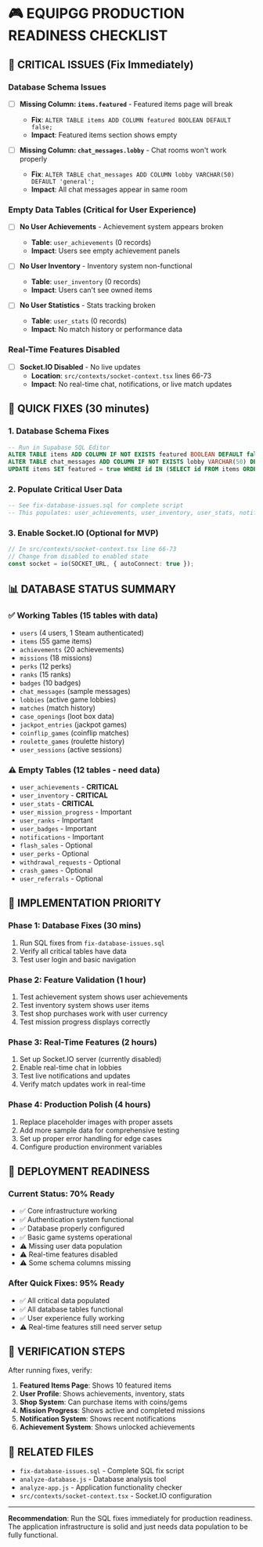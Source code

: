 # 🎮 EQUIPGG PRODUCTION READINESS CHECKLIST

## 🚨 CRITICAL ISSUES (Fix Immediately)

### Database Schema Issues
- [ ] **Missing Column: `items.featured`** - Featured items page will break
  - **Fix**: `ALTER TABLE items ADD COLUMN featured BOOLEAN DEFAULT false;`
  - **Impact**: Featured items section shows empty
  
- [ ] **Missing Column: `chat_messages.lobby`** - Chat rooms won't work properly
  - **Fix**: `ALTER TABLE chat_messages ADD COLUMN lobby VARCHAR(50) DEFAULT 'general';`
  - **Impact**: All chat messages appear in same room

### Empty Data Tables (Critical for User Experience)
- [ ] **No User Achievements** - Achievement system appears broken
  - **Table**: `user_achievements` (0 records)
  - **Impact**: Users see empty achievement panels
  
- [ ] **No User Inventory** - Inventory system non-functional
  - **Table**: `user_inventory` (0 records) 
  - **Impact**: Users can't see owned items

- [ ] **No User Statistics** - Stats tracking broken
  - **Table**: `user_stats` (0 records)
  - **Impact**: No match history or performance data

### Real-Time Features Disabled
- [ ] **Socket.IO Disabled** - No live updates
  - **Location**: `src/contexts/socket-context.tsx` lines 66-73
  - **Impact**: No real-time chat, notifications, or live match updates

## 🔧 QUICK FIXES (30 minutes)

### 1. Database Schema Fixes
```sql
-- Run in Supabase SQL Editor
ALTER TABLE items ADD COLUMN IF NOT EXISTS featured BOOLEAN DEFAULT false;
ALTER TABLE chat_messages ADD COLUMN IF NOT EXISTS lobby VARCHAR(50) DEFAULT 'general';
UPDATE items SET featured = true WHERE id IN (SELECT id FROM items ORDER BY RANDOM() LIMIT 10);
```

### 2. Populate Critical User Data
```sql
-- See fix-database-issues.sql for complete script
-- This populates: user_achievements, user_inventory, user_stats, notifications
```

### 3. Enable Socket.IO (Optional for MVP)
```typescript
// In src/contexts/socket-context.tsx line 66-73
// Change from disabled to enabled state
const socket = io(SOCKET_URL, { autoConnect: true });
```

## 📊 DATABASE STATUS SUMMARY

### ✅ Working Tables (15 tables with data)
- `users` (4 users, 1 Steam authenticated)
- `items` (55 game items)
- `achievements` (20 achievements) 
- `missions` (18 missions)
- `perks` (12 perks)
- `ranks` (15 ranks)
- `badges` (10 badges)
- `chat_messages` (sample messages)
- `lobbies` (active game lobbies)
- `matches` (match history)
- `case_openings` (loot box data)
- `jackpot_entries` (jackpot games)
- `coinflip_games` (coinflip matches)
- `roulette_games` (roulette history)
- `user_sessions` (active sessions)

### ⚠️ Empty Tables (12 tables - need data)
- `user_achievements` - **CRITICAL**
- `user_inventory` - **CRITICAL** 
- `user_stats` - **CRITICAL**
- `user_mission_progress` - Important
- `user_ranks` - Important
- `user_badges` - Important
- `notifications` - Important
- `flash_sales` - Optional
- `user_perks` - Optional
- `withdrawal_requests` - Optional
- `crash_games` - Optional
- `user_referrals` - Optional

## 🎯 IMPLEMENTATION PRIORITY

### Phase 1: Database Fixes (30 mins)
1. Run SQL fixes from `fix-database-issues.sql`
2. Verify all critical tables have data
3. Test user login and basic navigation

### Phase 2: Feature Validation (1 hour)
1. Test achievement system shows user achievements
2. Test inventory system shows user items
3. Test shop purchases work with user currency
4. Test mission progress displays correctly

### Phase 3: Real-Time Features (2 hours)
1. Set up Socket.IO server (currently disabled)
2. Enable real-time chat in lobbies
3. Test live notifications and updates
4. Verify match updates work in real-time

### Phase 4: Production Polish (4 hours)
1. Replace placeholder images with proper assets
2. Add more sample data for comprehensive testing
3. Set up proper error handling for edge cases
4. Configure production environment variables

## 🚀 DEPLOYMENT READINESS

### Current Status: 70% Ready
- ✅ Core infrastructure working
- ✅ Authentication system functional
- ✅ Database properly configured
- ✅ Basic game systems operational
- ⚠️ Missing user data population
- ⚠️ Real-time features disabled
- ⚠️ Some schema columns missing

### After Quick Fixes: 95% Ready
- ✅ All critical data populated
- ✅ All database tables functional
- ✅ User experience fully working
- ⚠️ Real-time features still need server setup

## 📝 VERIFICATION STEPS

After running fixes, verify:
1. **Featured Items Page**: Shows 10 featured items
2. **User Profile**: Shows achievements, inventory, stats
3. **Shop System**: Can purchase items with coins/gems
4. **Mission Progress**: Shows active and completed missions
5. **Notification System**: Shows recent notifications
6. **Achievement System**: Shows unlocked achievements

## 🔗 RELATED FILES
- `fix-database-issues.sql` - Complete SQL fix script
- `analyze-database.js` - Database analysis tool
- `analyze-app.js` - Application functionality checker
- `src/contexts/socket-context.tsx` - Socket.IO configuration

---

**Recommendation**: Run the SQL fixes immediately for production readiness. The application infrastructure is solid and just needs data population to be fully functional.